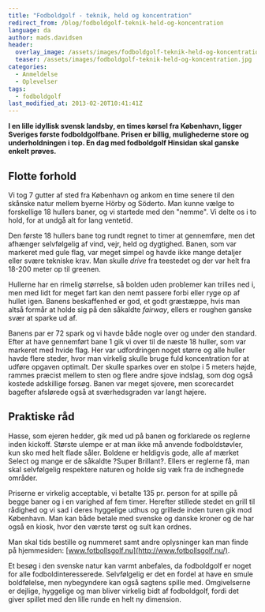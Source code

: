 ```yaml
---
title: "Fodboldgolf - teknik, held og koncentration"
redirect_from: /blog/fodboldgolf-teknik-held-og-koncentration
language: da
author: mads.davidsen
header:
  overlay_image: /assets/images/fodboldgolf-teknik-held-og-koncentration.jpg
  teaser: /assets/images/fodboldgolf-teknik-held-og-koncentration.jpg
categories:
  - Anmeldelse
  - Oplevelser
tags:
  - fodboldgolf
last_modified_at: 2013-02-20T10:41:41Z
---
```


**I en lille idyllisk svensk landsby, en times kørsel fra København, ligger Sveriges første fodboldgolfbane. Prisen er billig, mulighederne store og underholdningen i top. En dag med fodboldgolf Hinsidan skal ganske enkelt prøves.**

## Flotte forhold

Vi tog 7 gutter af sted fra København og ankom en time senere til den skånske natur mellem byerne Hörby og Söderto. Man kunne vælge to forskellige 18 hullers baner, og vi startede med den "nemme". Vi delte os i to hold, for at undgå alt for lang ventetid.

Den første 18 hullers bane tog rundt regnet to timer at gennemføre, men det afhænger selvfølgelig af vind, vejr, held og dygtighed. Banen, som var markeret med gule flag, var meget simpel og havde ikke mange detaljer eller svære tekniske krav. Man skulle _drive_ fra teestedet og der var helt fra 18-200 meter op til greenen.

Hullerne har en rimelig størrelse, så bolden uden problemer kan trilles ned i, men med lidt for meget fart kan den nemt passere forbi eller ryge op af hullet igen. Banens beskaffenhed er god, et godt græstæppe, hvis man altså formår at holde sig på den såkaldte _fairway_, ellers er roughen ganske svær at sparke ud af.

Banens par er 72 spark og vi havde både nogle over og under den standard. Efter at have gennemført bane 1 gik vi over til de næste 18 huller, som var markeret med hvide flag. Her var udfordringen noget større og alle huller havde flere steder, hvor man virkelig skulle bruge fuld koncentration for at udføre opgaven optimalt. Der skulle sparkes over en stolpe i 5 meters højde, rammes præcist mellem to sten og flere andre sjove indslag, som dog også kostede adskillige forsøg. Banen var meget sjovere, men scorecardet bagefter afslørede også at sværhedsgraden var langt højere.

## Praktiske råd

Hasse, som ejeren hedder, gik med ud på banen og forklarede os reglerne inden kickoff. Største ulempe er at man ikke må anvende fodboldstøvler, kun sko med helt flade såler. Boldene er heldigvis gode, alle af mærket Select og mange er de såkaldte ?Super Brillant?. Ellers er reglerne få, man skal selvfølgelig respektere naturen og holde sig væk fra de indhegnede områder.

Priserne er virkelig acceptable, vi betalte 135 pr. person for at spille på begge baner og i en varighed af fem timer. Herefter stillede stedet en grill til rådighed og vi sad i deres hyggelige udhus og grillede inden turen gik mod København. Man kan både betale med svenske og danske kroner og de har også en kiosk, hvor den værste tørst og sult kan ordnes.

Man skal tids bestille og nummeret samt andre oplysninger kan man finde på hjemmesiden: [www.fotbollsgolf.nu](http://www.fotbollsgolf.nu/).

Et besøg i den svenske natur kan varmt anbefales, da fodboldgolf er noget for alle fodboldinteresserede. Selvfølgelig er det en fordel at have en smule boldfølelse, men nybegyndere kan også sagtens spille med. Omgivelserne er dejlige, hyggelige og man bliver virkelig bidt af fodboldgolf, fordi det giver spillet med den lille runde en helt ny dimension.
